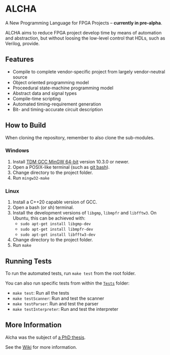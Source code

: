 # ALCHA

A New Programming Language for FPGA Projects &ndash; **currently in pre-alpha**.

ALCHA aims to reduce FPGA project develop time by means of automation and abstraction,
but without loosing the low-level control that HDLs, such as Verilog, provide.

## Features

- Compile to complete vendor-specific project from largely vendor-neutral source
- Object oriented programming model
- Proceedural state-machine programming model
- Abstract data and signal types
- Compile-time scripting
- Automated timing-requirement generation
- Bit- and timing-accurate circuit description

## How to Build

When cloning the repository, remember to also clone the sub-modules.

### Windows

1. Install [TDM GCC MinGW 64-bit](https://jmeubank.github.io/tdm-gcc/) version 10.3.0 or newer.
1. Open a POSIX-like terminal (such as [git bash](https://git-scm.com/)).
1. Change directory to the project folder.
1. Run `mingw32-make`

### Linux

1. Install a C++20 capable version of GCC.
1. Open a bash (or sh) terminal.
1. Install the development versions of `libgmp`, `libmpfr` and `libfftw3`.  On Ubuntu, this can be achieved with:
    - `sudo apt-get install libgmp-dev`
    - `sudo apt-get install libmpfr-dev`
    - `sudo apt-get install libfftw3-dev`
1. Change directory to the project folder.
1. Run `make`

## Running Tests

To run the automated tests, run `make test` from the root folder.

You can also run specific tests from within the [`Tests`](https://github.com/jpt13653903/ALCHA/tree/develop/Tests) folder:

- `make test`: Run all the tests
- `make testScanner`: Run and test the scanner
- `make testParser`: Run and test the parser
- `make testInterpreter`: Run and test the interpreter

## More Information

Alcha was the subject of [a PhD thesis](http://hdl.handle.net/11427/37117).

See the [Wiki](https://sourceforge.net/p/alcha/wiki) for more information.


